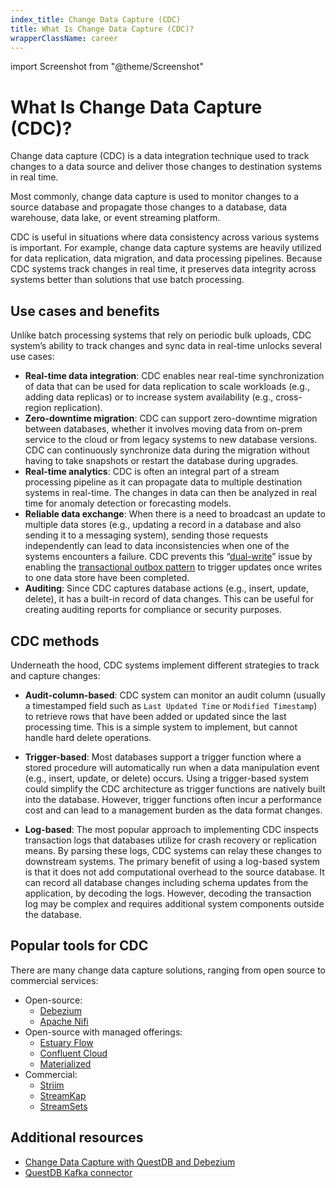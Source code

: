 ```yaml
---
index_title: Change Data Capture (CDC)
title: What Is Change Data Capture (CDC)?
wrapperClassName: career
---
```


import Screenshot from "@theme/Screenshot"

# What Is Change Data Capture (CDC)?

Change data capture (CDC) is a data integration technique used to track changes
to a data source and deliver those changes to destination systems in real time.

Most commonly, change data capture is used to monitor changes to a source
database and propagate those changes to a database, data warehouse, data lake,
or event streaming platform.

CDC is useful in situations where data consistency across various systems is
important. For example, change data capture systems are heavily utilized for
data replication, data migration, and data processing pipelines. Because CDC
systems track changes in real time, it preserves data integrity across systems
better than solutions that use batch processing.

<Screenshot
  alt="High level diagram of how CDC is used in a system in relation to source database, a message systems, and the target systems"
  height={342}
  src="/img/glossary/change-data-capture/dataflow.webp"
  width={770}
  title="CDC dataflow"
/>

## Use cases and benefits

Unlike batch processing systems that rely on periodic bulk uploads, CDC system’s
ability to track changes and sync data in real-time unlocks several use cases:

- **Real-time data integration**: CDC enables near real-time synchronization of
  data that can be used for data replication to scale workloads (e.g., adding
  data replicas) or to increase system availability (e.g., cross-region
  replication).
- **Zero-downtime migration**: CDC can support zero-downtime migration between
  databases, whether it involves moving data from on-prem service to the cloud
  or from legacy systems to new database versions. CDC can continuously
  synchronize data during the migration without having to take snapshots or
  restart the database during upgrades.
- **Real-time analytics**: CDC is often an integral part of a stream processing
  pipeline as it can propagate data to multiple destination systems in
  real-time. The changes in data can then be analyzed in real time for anomaly
  detection or forecasting models.
- **Reliable data exchange**: When there is a need to broadcast an update to
  multiple data stores (e.g., updating a record in a database and also sending
  it to a messaging system), sending those requests independently can lead to
  data inconsistencies when one of the systems encounters a failure. CDC
  prevents this
  “[dual-write](https://debezium.io/blog/2019/02/19/reliable-microservices-data-exchange-with-the-outbox-pattern/)”
  issue by enabling the
  [transactional outbox pattern](https://microservices.io/patterns/data/transactional-outbox.html)
  to trigger updates once writes to one data store have been completed.
- **Auditing**: Since CDC captures database actions (e.g., insert, update,
  delete), it has a built-in record of data changes. This can be useful for
  creating auditing reports for compliance or security purposes.

## CDC methods

Underneath the hood, CDC systems implement different strategies
to track and capture changes:

- **Audit-column-based**: CDC system can monitor an audit column (usually a
  timestamped field such as `Last Updated Time` or `Modified Timestamp`) to
  retrieve rows that have been added or updated since the last processing time.
  This is a simple system to implement, but cannot handle hard delete
  operations.
- **Trigger-based**: Most databases support a trigger function where a stored
  procedure will automatically run when a data manipulation event (e.g., insert,
  update, or delete) occurs. Using a trigger-based system could simplify the CDC
  architecture as trigger functions are natively built into the database.
  However, trigger functions often incur a performance cost and can lead to a
  management burden as the data format changes.
- **Log-based**: The most popular approach to implementing CDC inspects
  transaction logs that databases utilize for crash recovery or replication
  means. By parsing these logs, CDC systems can relay these changes to
  downstream systems. The primary benefit of using a log-based system is that it
  does not add computational overhead to the source database. It can record all
  database changes including schema updates from the application, by decoding
  the logs. However, decoding the transaction log may be complex and requires
  additional system components outside the database.

    <Screenshot
    alt="Log-based CDC system: Diagram of how data manipulation is captured to a log and then used to update the table"
    height={342}
    src="/img/glossary/change-data-capture/log-based.webp"
    width={770}
    title="Log-based CDC is the most popular CDC method"
    />

## Popular tools for CDC

There are many change data capture solutions, ranging from open source to commercial services:

- Open-source:
    - [Debezium](https://github.com/debezium)
    - [Apache Nifi](https://github.com/apache/nifi)
- Open-source with managed offerings:
    - [Estuary Flow](https://github.com/estuary/flow)
    - [Confluent Cloud](https://www.confluent.io/confluent-cloud/)
    - [Materialized](https://github.com/MaterializeInc/materialize)
- Commercial:
    - [Striim](https://www.striim.com)
    - [StreamKap](https://streamkap.com)
    - [StreamSets](https://streamsets.com)

## Additional resources

- [Change Data Capture with QuestDB and Debezium](/blog/2023/01/03/change-data-capture-with-questdb-and-debezium/)
- [QuestDB Kafka connector](/docs/third-party-tools/kafka/questdb-kafka/)